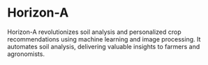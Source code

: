# Horizon-A
Horizon-A revolutionizes soil analysis and personalized crop recommendations using machine learning and image processing. It automates soil analysis, delivering valuable insights to farmers and agronomists.
